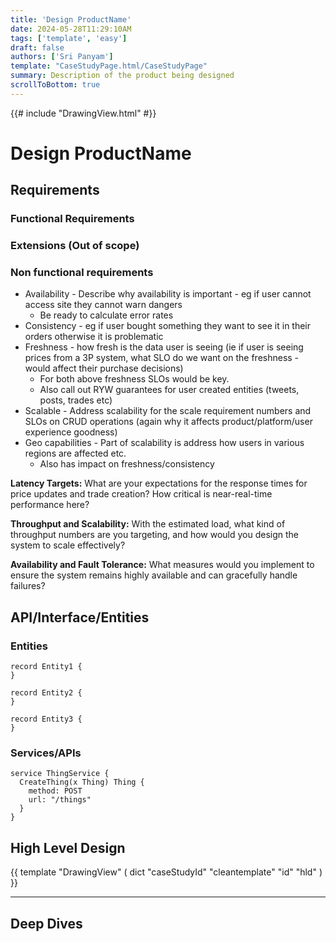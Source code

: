```yaml
---
title: 'Design ProductName'
date: 2024-05-28T11:29:10AM
tags: ['template', 'easy']
draft: false
authors: ['Sri Panyam']
template: "CaseStudyPage.html/CaseStudyPage"
summary: Description of the product being designed
scrollToBottom: true
---
```


{{# include "DrawingView.html" #}}

# Design ProductName

## Requirements

### Functional Requirements

### Extensions (Out of scope)

### Non functional requirements

* Availability - Describe why availability is important - eg if user cannot access site they cannot warn dangers
  * Be ready to calculate error rates
* Consistency - eg if user bought something they want to see it in their orders otherwise it is problematic
* Freshness - how fresh is the data user is seeing (ie if user is seeing prices from a 3P system, what SLO do we want on the freshness - would affect their purchase decisions)
  * For both above freshness SLOs would be key.
  * Also call out RYW guarantees for user created entities (tweets, posts, trades etc)
* Scalable - Address scalability for the scale requirement numbers and SLOs on CRUD operations (again why it affects product/platform/user experience goodness)
* Geo capabilities - Part of scalability is address how users in various regions are affected etc.
  * Also has impact on freshness/consistency

**Latency Targets:** What are your expectations for the response times for price updates and trade creation? How critical is near-real-time performance here?

**Throughput and Scalability:** With the estimated load, what kind of throughput numbers are you targeting, and how would you design the system to scale effectively?

**Availability and Fault Tolerance:** What measures would you implement to ensure the system remains highly available and can gracefully handle failures?


## API/Interface/Entities

### Entities

```
record Entity1 {
}

record Entity2 {
}

record Entity3 {
}
```

### Services/APIs

```
service ThingService {
  CreateThing(x Thing) Thing {
    method: POST
    url: "/things"
  }
}
```

## High Level Design

{{ template "DrawingView" ( dict "caseStudyId" "cleantemplate" "id" "hld" ) }}

---

## Deep Dives

